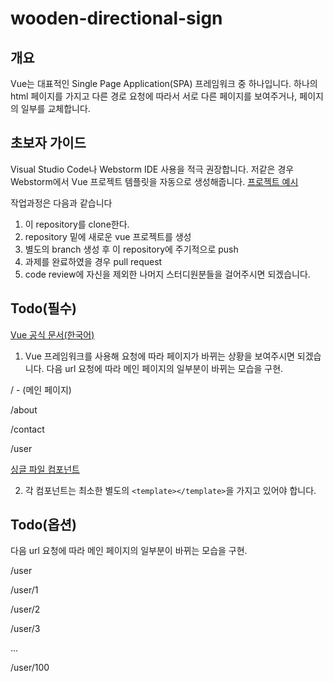 # wooden-directional-sign

## 개요
Vue는 대표적인 Single Page Application(SPA) 프레임워크 중 하나입니다.
하나의 html 페이지를 가지고 
다른 경로 요청에 따라서 서로 다른 페이지를 보여주거나, 페이지의 일부를 교체합니다.

## 초보자 가이드
Visual Studio Code나 Webstorm IDE 사용을 적극 권장합니다.
저같은 경우 Webstorm에서 Vue 프로젝트 템플릿을 자동으로 생성해줍니다.
[프로젝트 예시](https://github.com/forestvue/vue-portfolio)

작업과정은 다음과 같습니다

1. 이 repository를 clone한다.
2. repository 밑에 새로운 vue 프로젝트를 생성
3. 별도의 branch 생성 후 이 repository에 주기적으로 push
4. 과제를 완료하였을 경우 pull request
5. code review에 자신을 제외한 나머지 스터디원분들을 걸어주시면 되겠습니다.

## Todo(필수)
[Vue 공식 문서(한국어)](https://kr.vuejs.org/v2/guide/index.html)

1. Vue 프레임워크를 사용해 요청에 따라 페이지가 바뀌는 상황을 보여주시면 되겠습니다.
다음 url 요청에 따라 메인 페이지의 일부분이 바뀌는 모습을 구현.

/ - (메인 페이지)

/about

/contact

/user

[싱글 파일 컴포넌트](https://kr.vuejs.org/v2/guide/single-file-components.html)

2. 각 컴포넌트는 최소한 별도의 `<template></template>`을 가지고 있어야 합니다.

## Todo(옵션)
다음 url 요청에 따라 메인 페이지의 일부분이 바뀌는 모습을 구현.

/user

/user/1

/user/2

/user/3

...

/user/100

